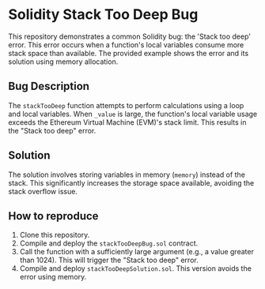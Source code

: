 # Solidity Stack Too Deep Bug

This repository demonstrates a common Solidity bug: the 'Stack too deep' error.  This error occurs when a function's local variables consume more stack space than available.  The provided example shows the error and its solution using memory allocation.

## Bug Description
The `stackTooDeep` function attempts to perform calculations using a loop and local variables. When `_value` is large, the function's local variable usage exceeds the Ethereum Virtual Machine (EVM)'s stack limit. This results in the "Stack too deep" error.

## Solution
The solution involves storing variables in memory (`memory`) instead of the stack. This significantly increases the storage space available, avoiding the stack overflow issue. 

## How to reproduce
1. Clone this repository.
2. Compile and deploy the `stackTooDeepBug.sol` contract. 
3. Call the function with a sufficiently large argument (e.g., a value greater than 1024). This will trigger the "Stack too deep" error.
4. Compile and deploy `stackTooDeepSolution.sol`. This version avoids the error using memory.